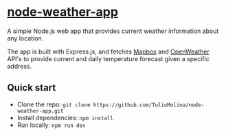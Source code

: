 # [node-weather-app](http://tm-weather-application.herokuapp.com/)
A simple Node.js web app that provides current weather information about any location.

The app is built with Express.js, and fetches [Mapbox](https://www.mapbox.com/) and [OpenWeather](https://openweathermap.org/) API's to provide current and daily temperature forecast given a specific address.

## Quick start
- Clone the repo: `git clone https://github.com/TulioMolina/node-weather-app.git`
- Install dependencies: `npm install`
- Run locally: `npm run dev`
